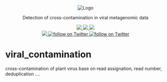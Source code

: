 <p align="center">
    <img src="https://github.com/johrollin/viral_contamination/blob/master/cont_id_logo.png?raw=true" alt="Logo">
    <p align="center">
        Detection of cross-contamination in viral metagenomic data
    </p>  
</p>
<p align="center">
        <a href="https://github.com/johrollin/viral_contamination/releases">
            <img src="https://img.shields.io/github/release/johrollin/viral_contamination.svg" />
        </a>
        <a href="https://github.com/johrollin/Cont_ID/blob/master/LICENSE" alt="License">
            <img src="https://img.shields.io/badge/License-GNUv3-blue.svg">
        </a>
        <a href="https://www.biorxiv.org/content/XX">
          <img src="https://zenodo.org/badge/DOI/XX/XX.svg">
        </a>
        <br />
        <a href="https://github.com/johrollin/Cont_ID/graphs/contributors" alt="Contributors">
            <img src="https://img.shields.io/github/contributors/johrollin/Cont_ID">
        </a>
        <a href="https://twitter.com/intent/follow?screen_name=johan_rollin" alt="Author Twitter">
            <img src="https://img.shields.io/twitter/follow/johan_rollin?style=social&logo=twitter"
                alt="follow on Twitter">
        </a>
        <a href="https://twitter.com/intent/follow?screen_name=Be_Phytopath" alt="Author Twitter">
            <img src="https://img.shields.io/twitter/follow/Be_Phytopath?style=social&logo=twitter"
                alt="follow on Twitter">
        </a>
    </p>

# viral_contamination
cross-contamination of plant virus base on read assignation, read number, deduplication ....
